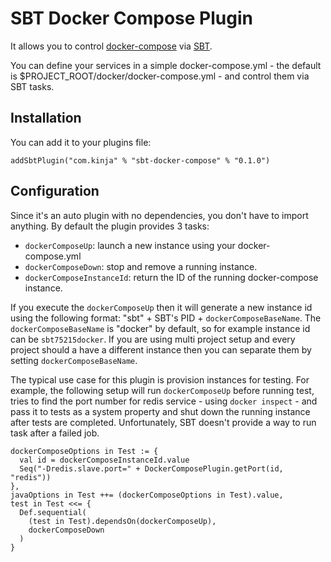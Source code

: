 
# SBT Docker Compose Plugin

It allows you to control [docker-compose](https://docs.docker.com/compose/) via [SBT](http://www.scala-sbt.org). 

You can define your services in a simple docker-compose.yml  - the default is
$PROJECT_ROOT/docker/docker-compose.yml - and control them via SBT tasks.

## Installation

You can add it to your plugins file:

```
addSbtPlugin("com.kinja" % "sbt-docker-compose" % "0.1.0")
```

## Configuration

Since it's an auto plugin with no dependencies, you don't have to import
anything. By default the plugin provides 3 tasks:
* `dockerComposeUp`: launch a new instance using your docker-compose.yml
* `dockerComposeDown`: stop and remove a running instance.
* `dockerComposeInstanceId`: return the ID of the running docker-compose instance.

If you execute the `dockerComposeUp` then it will generate a new instance
id using the following format: "sbt" + SBT's PID + `dockerComposeBaseName`.
The `dockerComposeBaseName` is "docker" by default, so for example instance id
can be `sbt75215docker`. If you are using multi project setup and every project
should a have a different instance then you can separate them by setting
`dockerComposeBaseName`.

The typical use case for this plugin is provision instances for testing. For
example, the following setup will run `dockerComposeUp` before running test,
tries to find the port number for redis service - using `docker inspect` - and
pass it to tests as a system property and shut down the running instance after
tests are completed. Unfortunately, SBT doesn't provide a way to run task after
a failed job.

```
dockerComposeOptions in Test := {
  val id = dockerComposeInstanceId.value
  Seq("-Dredis.slave.port=" + DockerComposePlugin.getPort(id, "redis"))
},
javaOptions in Test ++= (dockerComposeOptions in Test).value,
test in Test <<= {
  Def.sequential(
    (test in Test).dependsOn(dockerComposeUp),
    dockerComposeDown
  )
}
```

